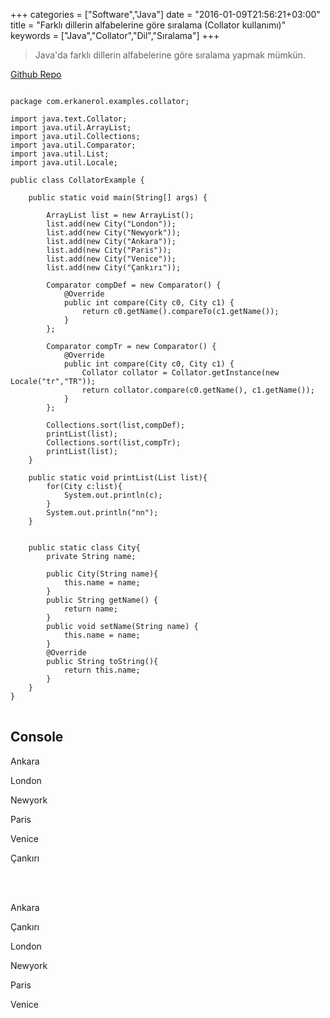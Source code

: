 +++
categories = ["Software","Java"]
date = "2016-01-09T21:56:21+03:00"
title = "Farklı dillerin alfabelerine göre sıralama (Collator kullanımı)"
keywords = ["Java","Collator","Dil","Sıralama"]
+++
>Java'da farklı dillerin alfabelerine göre sıralama yapmak mümkün.

[Github Repo](https://github.com/erkanerol/Examples/blob/master/src/com/erkanerol/examples/collator/CollatorExample.java)
<!--more-->
 

<pre>
<code>
package com.erkanerol.examples.collator;

import java.text.Collator;
import java.util.ArrayList;
import java.util.Collections;
import java.util.Comparator;
import java.util.List;
import java.util.Locale;

public class CollatorExample {

	public static void main(String[] args) {
		
		ArrayList<City> list = new ArrayList<City>();
		list.add(new City("London"));
		list.add(new City("Newyork"));
		list.add(new City("Ankara"));
		list.add(new City("Paris"));
		list.add(new City("Venice"));
		list.add(new City("Çankırı"));

		Comparator<City> compDef = new Comparator<CollatorExample.City>() {
			@Override
			public int compare(City c0, City c1) {
				return c0.getName().compareTo(c1.getName());
			}
		};
		
		Comparator<City> compTr = new Comparator<CollatorExample.City>() {
			@Override
			public int compare(City c0, City c1) {
				Collator collator = Collator.getInstance(new Locale("tr","TR"));
				return collator.compare(c0.getName(), c1.getName());
			}
		};
		
		Collections.sort(list,compDef);
		printList(list);
		Collections.sort(list,compTr);
		printList(list);
	}
	
	public static void printList(List<City> list){
		for(City c:list){
			System.out.println(c);
		}
		System.out.println("nn");
	}
	
	
	public static class City{
		private String name;
		
		public City(String name){
			this.name = name;					
		}		
		public String getName() {
			return name;
		}
		public void setName(String name) {
			this.name = name;
		}
		@Override
		public String toString(){
			return this.name;
		}
	}
}
</code>
</pre>

## Console

Ankara

London

Newyork

Paris

Venice

Çankırı

<br></br>

Ankara

Çankırı

London

Newyork

Paris

Venice
